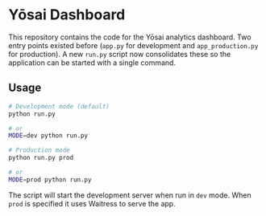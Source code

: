 # Yōsai Dashboard

This repository contains the code for the Yōsai analytics dashboard.  Two entry points existed before (`app.py` for development and `app_production.py` for production).  A new `run.py` script now consolidates these so the application can be started with a single command.

## Usage

```bash
# Development mode (default)
python run.py

# or
MODE=dev python run.py

# Production mode
python run.py prod

# or
MODE=prod python run.py
```

The script will start the development server when run in `dev` mode.  When `prod` is specified it uses Waitress to serve the app.
